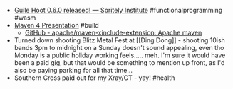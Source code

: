 - [Guile Hoot 0.6.0 released! — Spritely Institute](https://spritely.institute/news/guile-hoot-0-6-0-released.html) #functionalprogramming #wasm
- [Maven 4 Presentation](https://gnodet.github.io/maven4-presentation/) #build
	- [GitHub - apache/maven-xinclude-extension: Apache maven](https://github.com/apache/maven-xinclude-extension)
- Turned down shooting Blitz Metal Fest at [[Ding Dong]] - shooting 10ish bands 3pm to midnight on a Sunday doesn't sound appealing, even tho Monday is a public holiday working feels..... meh.  I'm sure it would have been a paid gig, but that would be something to mention up front, as I'd also be paying parking for all that time...
- Southern Cross paid out for my Xray/CT - yay! #health